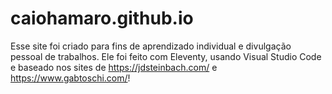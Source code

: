 # caiohamaro.github.io
Esse site foi criado para fins de aprendizado individual e divulgação pessoal de trabalhos. Ele foi feito com Eleventy, usando Visual Studio Code e baseado nos sites de https://jdsteinbach.com/ e https://www.gabtoschi.com/!